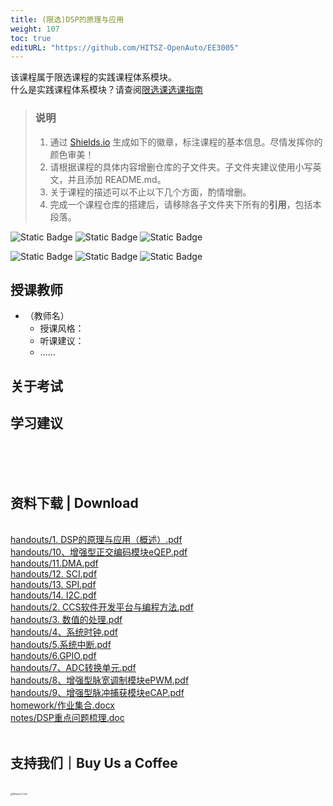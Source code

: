 ```yaml
---
title: (限选)DSP的原理与应用
weight: 107
toc: true
editURL: "https://github.com/HITSZ-OpenAuto/EE3005"
---
```

该课程属于限选课程的实践课程体系模块。
<br>
什么是实践课程体系模块？请查阅[限选课选课指南](https://hoa.moe/blog/selecting-distributive-lessons/)

> ### 说明
> 1. 通过 [Shields.io](https://shields.io/) 生成如下的徽章，标注课程的基本信息。尽情发挥你的颜色审美！
> 2. 请根据课程的具体内容增删仓库的子文件夹。子文件夹建议使用小写英文，并且添加 README.md。
> 3. 关于课程的描述可以不止以下几个方面，酌情增删。
> 4. 完成一个课程仓库的搭建后，请移除各子文件夹下所有的**引用**，包括本段落。

![Static Badge](https://img.shields.io/badge/%E8%80%83%E8%AF%95%E8%AF%BE-red)
![Static Badge](https://img.shields.io/badge/%E8%80%83%E6%9F%A5%E8%AF%BE-green)
![Static Badge](https://img.shields.io/badge/%E5%AD%A6%E5%88%86-4-moccasin)

![Static Badge](https://img.shields.io/badge/%E6%88%90%E7%BB%A9%E6%9E%84%E6%88%90-gold)
![Static Badge](https://img.shields.io/badge/%E4%BD%9C%E4%B8%9A-40%25-wheat)
![Static Badge](https://img.shields.io/badge/%E6%9C%9F%E6%9C%AB%E8%80%83%E8%AF%95-60%25-wheat)


## 授课教师

- （教师名）
  - 授课风格：
  - 听课建议：
  - ……

## 关于考试

## 学习建议
<br>
<br>
<br>
<h2>资料下载 | Download</h2>
<br>
<a href="https://cdn.jsdelivr.net/gh/HITSZ-OpenAuto/EE3005/handouts/1.%20DSP%E7%9A%84%E5%8E%9F%E7%90%86%E4%B8%8E%E5%BA%94%E7%94%A8%EF%BC%88%E6%A6%82%E8%BF%B0%EF%BC%89.pdf">handouts/1. DSP的原理与应用（概述）.pdf</a>
<br>
<a href="https://cdn.jsdelivr.net/gh/HITSZ-OpenAuto/EE3005/handouts/10%E3%80%81%E5%A2%9E%E5%BC%BA%E5%9E%8B%E6%AD%A3%E4%BA%A4%E7%BC%96%E7%A0%81%E6%A8%A1%E5%9D%97eQEP.pdf">handouts/10、增强型正交编码模块eQEP.pdf</a>
<br>
<a href="https://cdn.jsdelivr.net/gh/HITSZ-OpenAuto/EE3005/handouts/11.DMA.pdf">handouts/11.DMA.pdf</a>
<br>
<a href="https://cdn.jsdelivr.net/gh/HITSZ-OpenAuto/EE3005/handouts/12.%20SCI.pdf">handouts/12. SCI.pdf</a>
<br>
<a href="https://cdn.jsdelivr.net/gh/HITSZ-OpenAuto/EE3005/handouts/13.%20SPI.pdf">handouts/13. SPI.pdf</a>
<br>
<a href="https://cdn.jsdelivr.net/gh/HITSZ-OpenAuto/EE3005/handouts/14.%20I2C.pdf">handouts/14. I2C.pdf</a>
<br>
<a href="https://cdn.jsdelivr.net/gh/HITSZ-OpenAuto/EE3005/handouts/2.%20CCS%E8%BD%AF%E4%BB%B6%E5%BC%80%E5%8F%91%E5%B9%B3%E5%8F%B0%E4%B8%8E%E7%BC%96%E7%A8%8B%E6%96%B9%E6%B3%95.pdf">handouts/2. CCS软件开发平台与编程方法.pdf</a>
<br>
<a href="https://cdn.jsdelivr.net/gh/HITSZ-OpenAuto/EE3005/handouts/3.%20%E6%95%B0%E5%80%BC%E7%9A%84%E5%A4%84%E7%90%86.pdf">handouts/3. 数值的处理.pdf</a>
<br>
<a href="https://cdn.jsdelivr.net/gh/HITSZ-OpenAuto/EE3005/handouts/4%E3%80%81%E7%B3%BB%E7%BB%9F%E6%97%B6%E9%92%9F.pdf">handouts/4、系统时钟.pdf</a>
<br>
<a href="https://cdn.jsdelivr.net/gh/HITSZ-OpenAuto/EE3005/handouts/5.%E7%B3%BB%E7%BB%9F%E4%B8%AD%E6%96%AD.pdf">handouts/5.系统中断.pdf</a>
<br>
<a href="https://cdn.jsdelivr.net/gh/HITSZ-OpenAuto/EE3005/handouts/6.GPIO.pdf">handouts/6.GPIO.pdf</a>
<br>
<a href="https://cdn.jsdelivr.net/gh/HITSZ-OpenAuto/EE3005/handouts/7%E3%80%81ADC%E8%BD%AC%E6%8D%A2%E5%8D%95%E5%85%83.pdf">handouts/7、ADC转换单元.pdf</a>
<br>
<a href="https://cdn.jsdelivr.net/gh/HITSZ-OpenAuto/EE3005/handouts/8%E3%80%81%E5%A2%9E%E5%BC%BA%E5%9E%8B%E8%84%89%E5%AE%BD%E8%B0%83%E5%88%B6%E6%A8%A1%E5%9D%97ePWM.pdf">handouts/8、增强型脉宽调制模块ePWM.pdf</a>
<br>
<a href="https://cdn.jsdelivr.net/gh/HITSZ-OpenAuto/EE3005/handouts/9%E3%80%81%E5%A2%9E%E5%BC%BA%E5%9E%8B%E8%84%89%E5%86%B2%E6%8D%95%E8%8E%B7%E6%A8%A1%E5%9D%97eCAP.pdf">handouts/9、增强型脉冲捕获模块eCAP.pdf</a>
<br>
<a href="https://github.com/HITSZ-OpenAuto/EE3005/raw/main/homework/%E4%BD%9C%E4%B8%9A%E9%9B%86%E5%90%88.docx">homework/作业集合.docx</a>
<br>
<a href="https://github.com/HITSZ-OpenAuto/EE3005/raw/main/notes/DSP%E9%87%8D%E7%82%B9%E9%97%AE%E9%A2%98%E6%A2%B3%E7%90%86.doc">notes/DSP重点问题梳理.doc</a>
<br>
<br>
<h2>支持我们｜Buy Us a Coffee</h2>
<br>
<img src="https://mitcher-1316637614.cos.ap-nanjing.myqcloud.com/hoa/20231112170457.png?imageSlim" alt="Reward_Code" style="zoom:25%; display: block; margin: 0 auto;" />            